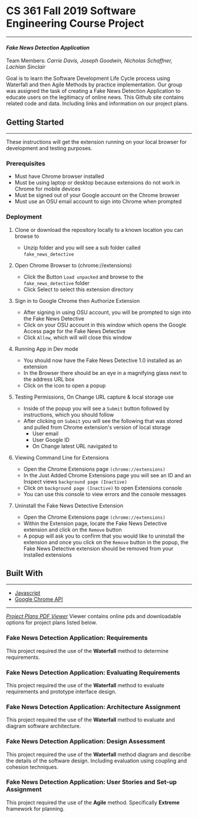 # CS 361 Fall 2019 Software Engineering Course Project
---
#### _Fake News Detection Application_

Team Members: _Carrie Davis, Joseph Goodwin, Nicholas Schaffner, Lachlan Sinclair_ 

Goal is to learn the Software Development Life Cycle process using Waterfall and then Agile Methods by practice implementation. Our group was assigned the task of creating a Fake News Detection Application to educate users on the legitimacy of online news. This Github site contains related code and data. Including links and information on our project plans.

## Getting Started ##
---
These instructions will get the extension running on your local browser for development and testing purposes. 

### Prerequisites
- Must have Chrome browser installed
- Must be using laptop or desktop because extensions do not work in Chrome for mobile devices
- Must be signed out of your Google account on the Chrome browser
- Must use an OSU email account to sign into Chrome when prompted

### Deployment
1) Clone or download the repository locally to a known location you can browse to
	- Unzip folder and you will see a sub folder called `fake_news_detective`

2) Open Chrome Browser to (chrome://extensions)
	- Click the Button `Load unpacked` and browse to the `fake_news_detective` folder
	- Click Select to select this extension directory

3) Sign in to Google Chrome then Authorize Extension
	- After signing in using OSU account, you will be prompted to sign into the Fake News Detective
	- Click on your OSU account in this window which opens the Google Access page for the Fake News Detective
	- Click `Allow`, which will will close this window

4) Running App in Dev mode
	- You should now have the Fake News Detective 1.0 installed as an extension
	- In the Browser there should be an eye in a magnifying glass next to the address URL box
	- Click on the icon to open a popup

5) Testing Permissions, On Change URL capture & local storage use
	- Inside of the popup you will see a `Submit` button followed by instructions, which you should follow
	- After clicking on `Submit` you will see the following that was stored and pulled from Chrome extension's version of local storage
		- User email
		- User Google ID
		- On Change latest URL navigated to
	
6) Viewing Command Line for Extensions
	- Open the Chrome Extensions page `(chrome://extensions)`
	- In the Just Added Chrome Extensions page you will see an ID and an Inspect views `background page (Inactive)`
	- Click on `background page (Inactive)` to open Extensions console
	- You can use this console to view errors and the console messages

7) Uninstall the Fake News Detective Extension
	- Open the Chrome Extensions page `(chrome://extensions)`
	- Within the Extension page, locate the Fake News Detective extension and click on the `Remove` button
	- A popup will ask you to confirm that you would like to uninstall the extension and once you click on the `Remove` button in the popup, the Fake News Detective extension should be removed from your installed extensions

## Built With
---
* [Javascript](https://developer.mozilla.org/en-US/docs/Web/JavaScript)
* [Google Chrome API](https://developers.chrome.com/extensions/api_index)

---

[*Project Plans PDF Viewer*](https://cs361project-258620.appspot.com) 
Viewer contains online pds and downloadable options for project plans listed below.

### Fake News Detection Application: Requirements

This project required the use of the **Waterfall** method to determine requirements.  

### Fake News Detection Application: Evaluating Requirements

This project required the use of the **Waterfall** method to evaluate requirements and prototype interface design.  

### Fake News Detection Application: Architecture Assignment

This project required the use of the **Waterfall** method to evaluate and diagram software architecture.  

### Fake News Detection Application: Design Assessment

This project required the use of the **Waterfall** method diagram and describe the details of the software design. Including evaluation using coupling and cohesion techniques. 

### Fake News Detection Application: User Stories and Set-up Assignment

This project required the use of the **Agile** method. Specifically **Extreme** framework for planning.
